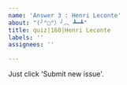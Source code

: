 ```yaml
---
name: 'Answer 3 : Henri Leconte'
about: "(╯°□°）╯︵ ┻━┻"
title: quiz|160|Henri Leconte
labels: ''
assignees: ''

---
```


Just click 'Submit new issue'.
